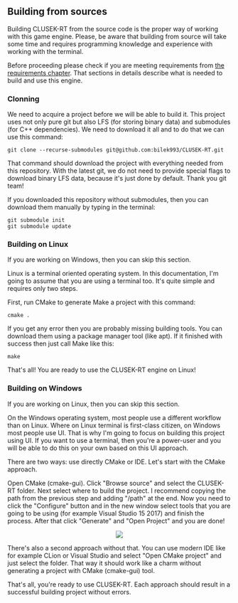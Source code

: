 ## Building from sources

Building CLUSEK-RT from the source code is the proper way of working with this game engine. Please, be aware that building from source will take some time and requires programming knowledge and experience with working with the terminal. 

Before proceeding please check if you are meeting requirements from [the requirements chapter](./requirements.md). That sections in details describe what is needed to build and use this engine.

### Clonning

We need to acquire a project before we will be able to build it. This project uses not only pure git but also LFS (for storing binary data) and submodules (for C++ dependencies). We need to download it all and to do that we can use this command:

```
git clone --recurse-submodules git@github.com:bilek993/CLUSEK-RT.git
```

That command should download the project with everything needed from this repository. With the latest git, we do not need to provide special flags to download binary LFS data, because it's just done by default. Thank you git team!

If you downloaded this repository without submodules, then you can download them manually by typing in the terminal:

```
git submodule init
git submodule update
```


### Building on Linux

If you are working on Windows, then you can skip this section.

Linux is a terminal oriented operating system. In this documentation, I'm going to assume that you are using a terminal too. It's quite simple and requires only two steps.

First, run CMake to generate Make a project with this command:

```
cmake .
```

If you get any error then you are probably missing building tools. You can download them using a package manager tool (like apt). If it finished with success then just call Make like this:

```
make
```

That's all! You are ready to use the CLUSEK-RT engine on Linux!

### Building on Windows

If you are working on Linux, then you can skip this section.

On the Windows operating system, most people use a different workflow than on Linux. Where on Linux terminal is first-class citizen, on Windows most people use UI. That is why I'm going to focus on building this project using UI. If you want to use a terminal, then you're a power-user and you will be able to do this on your own based on this UI approach.

There are two ways: use directly CMake or IDE. Let's start with the CMake approach.

Open CMake (cmake-gui). Click "Browse source" and select the CLUSEK-RT folder. Next select where to build the project. I recommend copying the path from the previous step and adding "/path" at the end. Now you need to click the "Configure" button and in the new window select tools that you are going to be using (for example Visual Studio 15 2017) and finish the process. After that click "Generate" and "Open Project" and you are done!

<p align="center">
<img src="./images/cmake_gui_windows.png">
</p>

There's also a second approach without that. You can use modern IDE like for example CLion or Visual Studio and select "Open CMake project" and just select the folder. That way it should work like a charm without generating a project with CMake (cmake-gui) tool.

That's all, you're ready to use CLUSEK-RT. Each approach should result in a successful building project without errors.
